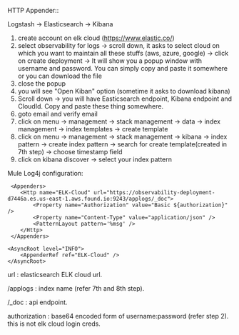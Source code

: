 HTTP Appender::

Logstash -> Elasticsearch -> Kibana


1) create account on elk cloud (https://www.elastic.co/)
2) select observability for logs -> scroll down, it asks to select cloud on which you want to maintain all these stuffs (aws, azure, google) 
  -> click on create deployment -> It will show you a popup window with username and password. You can simply copy and paste it somewhere 
     or you can download the file
3) close the popup
4) you will see "Open Kiban" option (sometime it asks to download kibana)
5) Scroll down -> you will have Easticsearch endpoint, Kibana endpoint and CloudId. Copy and paste these thing somewhere.
6) goto email and verify email
7) click on menu -> management -> stack management -> data -> index management -> index templates -> create template
8) click on menu -> management -> stack management -> kibana -> index pattern -> create index pattern -> 
  search for create template(created in 7th step) -> choose timestamp field
9) click on kibana discover -> select your index pattern

Mule Log4j configuration:

```
 <Appenders>
 	<Http name="ELK-Cloud" url="https://observability-deployment-d7446a.es.us-east-1.aws.found.io:9243/applogs/_doc">
		<Property name="Authorization" value="Basic ${authorization}" />
		<Property name="Content-Type" value="application/json" />
		<PatternLayout pattern='%msg' />
	</Http>
 </Appenders>
```

```
<AsyncRoot level="INFO">
	<AppenderRef ref="ELK-Cloud" />
</AsyncRoot>
```
 url : elasticsearch ELK cloud url.
 
 /applogs : index name (refer 7th and 8th step).
 
 /_doc : api endpoint.
 
 authorization : base64 encoded form of username:password (refer step 2). this is not elk cloud login creds.
